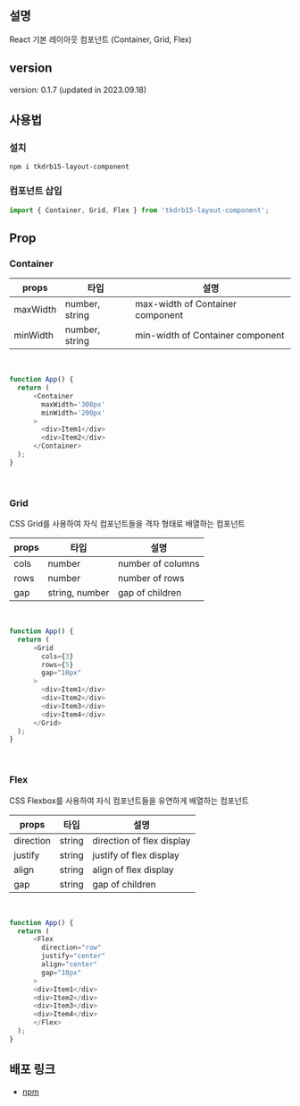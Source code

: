 ## 설명

React 기본 레이아웃 컴포넌트 (Container, Grid, Flex)

## version

version: 0.1.7 (updated in 2023.09.18)

## 사용법

### 설치

```Shell
npm i tkdrb15-layout-component
```

### 컴포넌트 삽입

```JavaScript
import { Container, Grid, Flex } from 'tkdrb15-layout-component';
```

## Prop

### Container

| props    | 타입           | 설명                             |
| -------- | -------------- | -------------------------------- |
| maxWidth | number, string | max-width of Container component |
| minWidth | number, string | min-width of Container component |

<br/>

```JavaScript
function App() {
  return (
      <Container
        maxWidth='300px'
        minWidth='200px'
      >
        <div>Item1</div>
        <div>Item2</div>
      </Container>
  );
}
```

<br/>

### Grid

CSS Grid를 사용하여 자식 컴포넌트들을 격자 형태로 배열하는 컴포넌트

| props | 타입           | 설명              |
| ----- | -------------- | ----------------- |
| cols  | number         | number of columns |
| rows  | number         | number of rows    |
| gap   | string, number | gap of children   |

<br/>

```JavaScript
function App() {
  return (
      <Grid
        cols={3}
        rows={5}
        gap="10px"
      >
        <div>Item1</div>
        <div>Item2</div>
        <div>Item3</div>
        <div>Item4</div>
      </Grid>
  );
}
```

<br/>

### Flex

CSS Flexbox를 사용하여 자식 컴포넌트들을 유연하게 배열하는 컴포넌트

| props     | 타입   | 설명                      |
| --------- | ------ | ------------------------- |
| direction | string | direction of flex display |
| justify   | string | justify of flex display   |
| align     | string | align of flex display     |
| gap       | string | gap of children           |

<br/>

```JavaScript
function App() {
  return (
      <Flex
        direction="row"
        justify="center"
        align="center"
        gap="10px"
      >
      <div>Item1</div>
      <div>Item2</div>
      <div>Item3</div>
      <div>Item4</div>
      </Flex>
  );
}
```

## 배포 링크

- [npm](https://www.npmjs.com/package/tkdrb15-layout-component)
